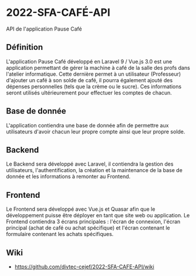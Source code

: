 # 2022-SFA-CAFÉ-API
API de l'application Pause Café

## Définition
L'application Pause Café développé en Laravel 9 / Vue.js 3.0 est une application permettant de gérer la machine à café de la salle des profs dans l'atelier informatique. Cette dernière permet à un utilisateur (Professeur) d'ajouter un café à son solde de café, il pourra également ajouté des dépenses personnelles (tels que la crème ou le sucre). Ces informations seront utilisés ultérieurement pour effectuer les comptes de chacun. 


## Base de donnée
L'application contiendra une base de donnée afin de permettre aux utilisateurs d'avoir chacun leur propre compte ainsi que leur propre solde.

## Backend
Le Backend sera développé avec Laravel, il contiendra la gestion des utilisateurs, l'authentification, la création et la maintenance de la base de donnée et les informations à remonter au Frontend.


## Frontend
Le Frontend sera développé avec Vue.js et Quasar afin que le développement puisse être déployer en tant que site web ou application. Le Frontend contiendra 3 écrans principales : l'écran de connexion, l'écran principal (achat de café ou achat spécifique) et l'écran contenant le formulaire contenant les achats spécifiques.

## Wiki
* https://github.com/divtec-cejef/2022-SFA-CAFE-API/wiki
